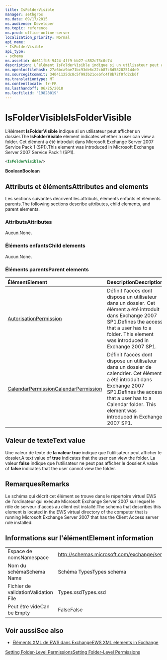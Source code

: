 ```yaml
---
title: IsFolderVisible
manager: sethgros
ms.date: 09/17/2015
ms.audience: Developer
ms.topic: reference
ms.prod: office-online-server
localization_priority: Normal
api_name:
- IsFolderVisible
api_type:
- schema
ms.assetid: dd611fb5-9424-4ff9-bb27-c882c73c0c74
description: L’élément IsFolderVisible indique si un utilisateur peut afficher un dossier. Cet élément a été introduit dans Microsoft Exchange Server 2007 Service Pack 1 (SP1).
ms.openlocfilehash: 27a6bca9ae71bc93de6c22cb87c8d582025144e9
ms.sourcegitcommit: 34041125dc8c5f993b21cebfc4f8b72f0fd2cb6f
ms.translationtype: MT
ms.contentlocale: fr-FR
ms.lasthandoff: 06/25/2018
ms.locfileid: "19828019"
---
```

# <a name="isfoldervisible"></a><span data-ttu-id="fbcdf-104">IsFolderVisible</span><span class="sxs-lookup"><span data-stu-id="fbcdf-104">IsFolderVisible</span></span>

<span data-ttu-id="fbcdf-105">L’élément **IsFolderVisible** indique si un utilisateur peut afficher un dossier.</span><span class="sxs-lookup"><span data-stu-id="fbcdf-105">The **IsFolderVisible** element indicates whether a user can view a folder.</span></span> <span data-ttu-id="fbcdf-106">Cet élément a été introduit dans Microsoft Exchange Server 2007 Service Pack 1 (SP1).</span><span class="sxs-lookup"><span data-stu-id="fbcdf-106">This element was introduced in Microsoft Exchange Server 2007 Service Pack 1 (SP1).</span></span> 
  
```xml
<IsFolderVisible/>
```

 <span data-ttu-id="fbcdf-107">**Boolean**</span><span class="sxs-lookup"><span data-stu-id="fbcdf-107">**Boolean**</span></span>
## <a name="attributes-and-elements"></a><span data-ttu-id="fbcdf-108">Attributs et éléments</span><span class="sxs-lookup"><span data-stu-id="fbcdf-108">Attributes and elements</span></span>

<span data-ttu-id="fbcdf-109">Les sections suivantes décrivent les attributs, éléments enfants et éléments parents.</span><span class="sxs-lookup"><span data-stu-id="fbcdf-109">The following sections describe attributes, child elements, and parent elements.</span></span>
  
### <a name="attributes"></a><span data-ttu-id="fbcdf-110">Attributs</span><span class="sxs-lookup"><span data-stu-id="fbcdf-110">Attributes</span></span>

<span data-ttu-id="fbcdf-111">Aucun.</span><span class="sxs-lookup"><span data-stu-id="fbcdf-111">None.</span></span>
  
### <a name="child-elements"></a><span data-ttu-id="fbcdf-112">Éléments enfants</span><span class="sxs-lookup"><span data-stu-id="fbcdf-112">Child elements</span></span>

<span data-ttu-id="fbcdf-113">Aucun.</span><span class="sxs-lookup"><span data-stu-id="fbcdf-113">None.</span></span>
  
### <a name="parent-elements"></a><span data-ttu-id="fbcdf-114">Éléments parents</span><span class="sxs-lookup"><span data-stu-id="fbcdf-114">Parent elements</span></span>

|<span data-ttu-id="fbcdf-115">**Élément**</span><span class="sxs-lookup"><span data-stu-id="fbcdf-115">**Element**</span></span>|<span data-ttu-id="fbcdf-116">**Description**</span><span class="sxs-lookup"><span data-stu-id="fbcdf-116">**Description**</span></span>|
|:-----|:-----|
|[<span data-ttu-id="fbcdf-117">Autorisation</span><span class="sxs-lookup"><span data-stu-id="fbcdf-117">Permission</span></span>](permission.md) <br/> |<span data-ttu-id="fbcdf-p103">Définit l'accès dont dispose un utilisateur dans un dossier. Cet élément a été introduit dans Exchange 2007 SP1.</span><span class="sxs-lookup"><span data-stu-id="fbcdf-p103">Defines the access that a user has to a folder. This element was introduced in Exchange 2007 SP1.</span></span>  <br/> |
|[<span data-ttu-id="fbcdf-120">CalendarPermission</span><span class="sxs-lookup"><span data-stu-id="fbcdf-120">CalendarPermission</span></span>](calendarpermission.md) <br/> |<span data-ttu-id="fbcdf-p104">Définit l'accès dont dispose un utilisateur dans un dossier de calendrier. Cet élément a été introduit dans Exchange 2007 SP1.</span><span class="sxs-lookup"><span data-stu-id="fbcdf-p104">Defines the access that a user has to a Calendar folder. This element was introduced in Exchange 2007 SP1.</span></span>  <br/> |
   
## <a name="text-value"></a><span data-ttu-id="fbcdf-123">Valeur de texte</span><span class="sxs-lookup"><span data-stu-id="fbcdf-123">Text value</span></span>

<span data-ttu-id="fbcdf-124">Une valeur de texte de **la valeur true** indique que l’utilisateur peut afficher le dossier.</span><span class="sxs-lookup"><span data-stu-id="fbcdf-124">A text value of **true** indicates that the user can view the folder.</span></span> <span data-ttu-id="fbcdf-125">La valeur **false** indique que l’utilisateur ne peut pas afficher le dossier.</span><span class="sxs-lookup"><span data-stu-id="fbcdf-125">A value of **false** indicates that the user cannot view the folder.</span></span> 
  
## <a name="remarks"></a><span data-ttu-id="fbcdf-126">Remarques</span><span class="sxs-lookup"><span data-stu-id="fbcdf-126">Remarks</span></span>

<span data-ttu-id="fbcdf-127">Le schéma qui décrit cet élément se trouve dans le répertoire virtuel EWS de l'ordinateur qui exécute Microsoft Exchange Server 2007 sur lequel le rôle de serveur d'accès au client est installé.</span><span class="sxs-lookup"><span data-stu-id="fbcdf-127">The schema that describes this element is located in the EWS virtual directory of the computer that is running Microsoft Exchange Server 2007 that has the Client Access server role installed.</span></span>
  
## <a name="element-information"></a><span data-ttu-id="fbcdf-128">Informations sur l'élément</span><span class="sxs-lookup"><span data-stu-id="fbcdf-128">Element information</span></span>

|||
|:-----|:-----|
|<span data-ttu-id="fbcdf-129">Espace de noms</span><span class="sxs-lookup"><span data-stu-id="fbcdf-129">Namespace</span></span>  <br/> |http://schemas.microsoft.com/exchange/services/2006/types  <br/> |
|<span data-ttu-id="fbcdf-130">Nom du schéma</span><span class="sxs-lookup"><span data-stu-id="fbcdf-130">Schema Name</span></span>  <br/> |<span data-ttu-id="fbcdf-131">Schéma Types</span><span class="sxs-lookup"><span data-stu-id="fbcdf-131">Types schema</span></span>  <br/> |
|<span data-ttu-id="fbcdf-132">Fichier de validation</span><span class="sxs-lookup"><span data-stu-id="fbcdf-132">Validation File</span></span>  <br/> |<span data-ttu-id="fbcdf-133">Types.xsd</span><span class="sxs-lookup"><span data-stu-id="fbcdf-133">Types.xsd</span></span>  <br/> |
|<span data-ttu-id="fbcdf-134">Peut être vide</span><span class="sxs-lookup"><span data-stu-id="fbcdf-134">Can be Empty</span></span>  <br/> |<span data-ttu-id="fbcdf-135">False</span><span class="sxs-lookup"><span data-stu-id="fbcdf-135">False</span></span>  <br/> |
   
## <a name="see-also"></a><span data-ttu-id="fbcdf-136">Voir aussi</span><span class="sxs-lookup"><span data-stu-id="fbcdf-136">See also</span></span>



- [<span data-ttu-id="fbcdf-137">Éléments XML de EWS dans Exchange</span><span class="sxs-lookup"><span data-stu-id="fbcdf-137">EWS XML elements in Exchange</span></span>](ews-xml-elements-in-exchange.md)


[<span data-ttu-id="fbcdf-138">Setting Folder-Level Permissions</span><span class="sxs-lookup"><span data-stu-id="fbcdf-138">Setting Folder-Level Permissions</span></span>](http://msdn.microsoft.com/library/c7530e86-5112-401c-b10a-9c054ae59f07%28Office.15%29.aspx)

